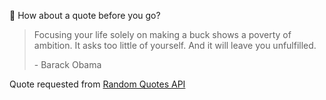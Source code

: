 📣 How about a quote before you go?

> Focusing your life solely on making a buck shows a poverty of ambition. It asks too little of yourself. And it will leave you unfulfilled.
>
> <p>- Barack Obama</p>

Quote requested from [Random Quotes API](https://github.com/lukePeavey/quotable)
